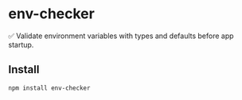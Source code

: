 # env-checker

✅ Validate environment variables with types and defaults before app startup.

## Install

```bash
npm install env-checker

